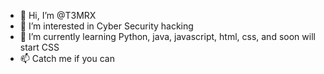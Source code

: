 - 👋 Hi, I’m @T3MRX
- 👀 I’m interested in Cyber Security hacking
- 🌱 I’m currently learning Python, java, javascript, html, css, and soon will start CSS
- 📫 Catch me if you can

<!---
The Demo Version of Yousef The Ripper is out now
Full version coming soon
--->
